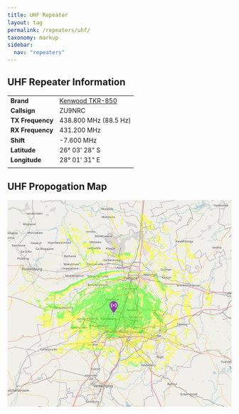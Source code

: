 ```yaml
---
title: UHF Repeater
layout: tag
permalink: /repeaters/uhf/
taxonomy: markup
sidebar:
  nav: "repeaters"
---
```



UHF  Repeater Information
---

| |   |
|---|---|
|__Brand__| <a href="https://www.kenwood.com/india/com/lmr/tkr-750_850/spec.html" target="_blank">Kenwood TKR-850</a> |
| __Callsign__ | ZU9NRC |
| __TX Frequency__ | 438.800 MHz (88.5 Hz) |
| __RX Frequency__ | 431.200 MHz |
| __Shift__ | -7.600 MHz |
| __Latitude__ | 26° 03' 28" S |
| __Longitude__ | 28° 01' 31" E |
|||

UHF Propogation Map
---
![Bryanston  Highsite](/assets/images/repeaters/uhf-propogation.png)